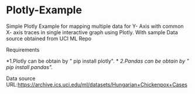 # Plotly-Example
Simple Plotly Example for mapping multiple data for Y- Axis with common X- axis traces in single interactive graph using Plotly. With sample Data source obtained from UCI ML Repo

Requirements

*1.Plotly can be obtain by " pip install plotly". *
*2.Pandas  can be obtain by " pip install pandas".*

Data source URL:https://archive.ics.uci.edu/ml/datasets/Hungarian+Chickenpox+Cases
